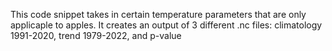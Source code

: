 This code snippet takes in certain temperature parameters that are only applicaple to apples. It creates an output of 3 different .nc files: climatology 1991-2020, trend 1979-2022, and p-value
